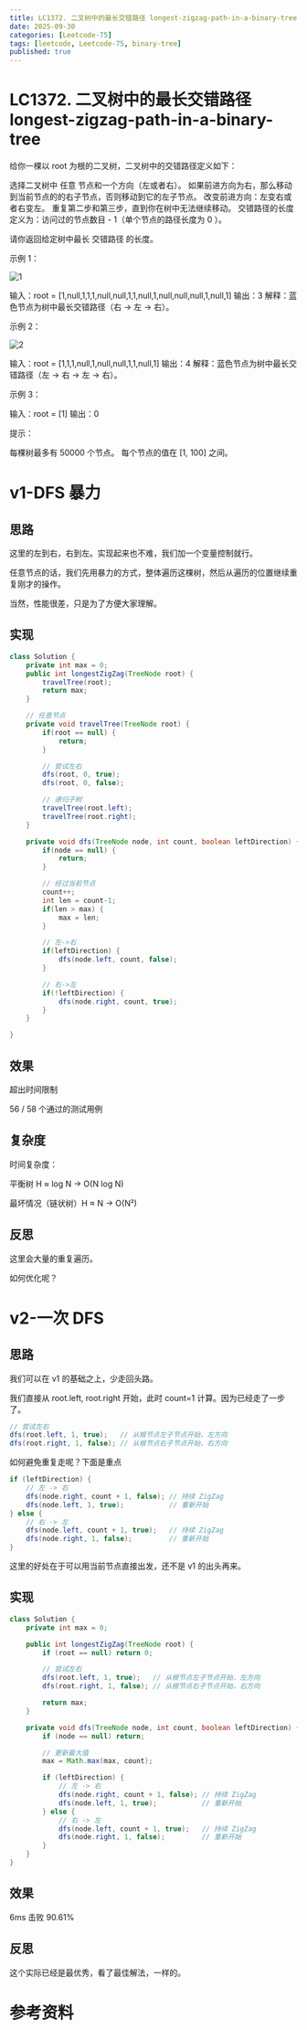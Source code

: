 ```yaml
---
title: LC1372. 二叉树中的最长交错路径 longest-zigzag-path-in-a-binary-tree 
date: 2025-09-30 
categories: [Leetcode-75]
tags: [leetcode, Leetcode-75, binary-tree]
published: true
---
```


# LC1372. 二叉树中的最长交错路径 longest-zigzag-path-in-a-binary-tree 


给你一棵以 root 为根的二叉树，二叉树中的交错路径定义如下：

选择二叉树中 任意 节点和一个方向（左或者右）。
如果前进方向为右，那么移动到当前节点的的右子节点，否则移动到它的左子节点。
改变前进方向：左变右或者右变左。
重复第二步和第三步，直到你在树中无法继续移动。
交错路径的长度定义为：访问过的节点数目 - 1（单个节点的路径长度为 0 ）。

请你返回给定树中最长 交错路径 的长度。

示例 1：

![1](https://assets.leetcode-cn.com/aliyun-lc-upload/uploads/2020/03/07/sample_1_1702.png)

输入：root = [1,null,1,1,1,null,null,1,1,null,1,null,null,null,1,null,1]
输出：3
解释：蓝色节点为树中最长交错路径（右 -> 左 -> 右）。

示例 2：

![2](https://assets.leetcode-cn.com/aliyun-lc-upload/uploads/2020/03/07/sample_1_1702.png)

输入：root = [1,1,1,null,1,null,null,1,1,null,1]
输出：4
解释：蓝色节点为树中最长交错路径（左 -> 右 -> 左 -> 右）。

示例 3：

输入：root = [1]
输出：0
 

提示：

每棵树最多有 50000 个节点。
每个节点的值在 [1, 100] 之间。


# v1-DFS 暴力

## 思路

这里的左到右，右到左。实现起来也不难，我们加一个变量控制就行。

任意节点的话，我们先用暴力的方式，整体遍历这棵树，然后从遍历的位置继续重复刚才的操作。

当然，性能很差，只是为了方便大家理解。

## 实现

```java
class Solution {
    private int max = 0;
    public int longestZigZag(TreeNode root) {
        travelTree(root);
        return max;
    }

    // 任意节点
    private void travelTree(TreeNode root) {
        if(root == null) {
            return;
        }

        // 尝试左右
        dfs(root, 0, true);
        dfs(root, 0, false);

        // 递归子树
        travelTree(root.left);
        travelTree(root.right);
    }

    private void dfs(TreeNode node, int count, boolean leftDirection) {
        if(node == null) {
            return;
        }

        // 经过当前节点
        count++;
        int len = count-1;
        if(len > max) {
            max = len;
        }

        // 左->右
        if(leftDirection) {
            dfs(node.left, count, false);
        } 

        // 右->左
        if(!leftDirection) {
            dfs(node.right, count, true);
        } 
    }

}
```


## 效果

超出时间限制

56 / 58 个通过的测试用例

## 复杂度

时间复杂度：

平衡树 H ≈ log N → O(N log N)

最坏情况（链状树）H ≈ N → O(N²)

## 反思

这里会大量的重复遍历。

如何优化呢？

# v2-一次 DFS

## 思路

我们可以在 v1 的基础之上，少走回头路。

我们直接从 root.left, root.right 开始，此时 count=1 计算。因为已经走了一步了。

```java
// 尝试左右
dfs(root.left, 1, true);   // 从根节点左子节点开始，左方向
dfs(root.right, 1, false); // 从根节点右子节点开始，右方向
```

如何避免重复走呢？下面是重点

```java
if (leftDirection) {
    // 左 -> 右
    dfs(node.right, count + 1, false); // 持续 ZigZag
    dfs(node.left, 1, true);           // 重新开始
} else {
    // 右 -> 左
    dfs(node.left, count + 1, true);   // 持续 ZigZag
    dfs(node.right, 1, false);         // 重新开始
}
```

这里的好处在于可以用当前节点直接出发，还不是 v1 的出头再来。

## 实现

```java
class Solution {
    private int max = 0;

    public int longestZigZag(TreeNode root) {
        if (root == null) return 0;

        // 尝试左右
        dfs(root.left, 1, true);   // 从根节点左子节点开始，左方向
        dfs(root.right, 1, false); // 从根节点右子节点开始，右方向

        return max;
    }

    private void dfs(TreeNode node, int count, boolean leftDirection) {
        if (node == null) return;

        // 更新最大值
        max = Math.max(max, count);

        if (leftDirection) {
            // 左 -> 右
            dfs(node.right, count + 1, false); // 持续 ZigZag
            dfs(node.left, 1, true);           // 重新开始
        } else {
            // 右 -> 左
            dfs(node.left, count + 1, true);   // 持续 ZigZag
            dfs(node.right, 1, false);         // 重新开始
        }
    }
}
```

## 效果

6ms 击败 90.61%

## 反思

这个实际已经是最优秀，看了最佳解法，一样的。


# 参考资料